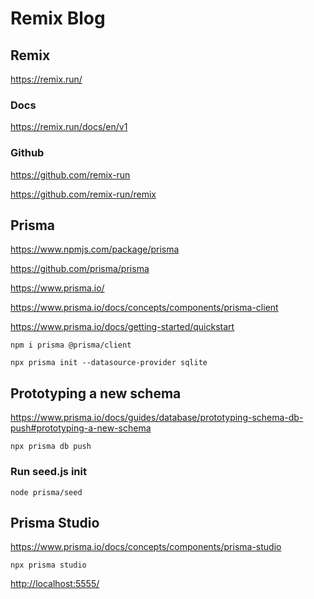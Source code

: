 # Remix Blog

## Remix

<https://remix.run/>

### Docs

<https://remix.run/docs/en/v1>

### Github

<https://github.com/remix-run>

<https://github.com/remix-run/remix>

## Prisma

<https://www.npmjs.com/package/prisma>

<https://github.com/prisma/prisma>

<https://www.prisma.io/>

<https://www.prisma.io/docs/concepts/components/prisma-client>

<https://www.prisma.io/docs/getting-started/quickstart>

`npm i prisma @prisma/client`

`npx prisma init --datasource-provider sqlite`

## Prototyping a new schema

<https://www.prisma.io/docs/guides/database/prototyping-schema-db-push#prototyping-a-new-schema>

`npx prisma db push`

### Run seed.js init

`node prisma/seed`

## Prisma Studio

<https://www.prisma.io/docs/concepts/components/prisma-studio>

`npx prisma studio`

<http://localhost:5555/>
